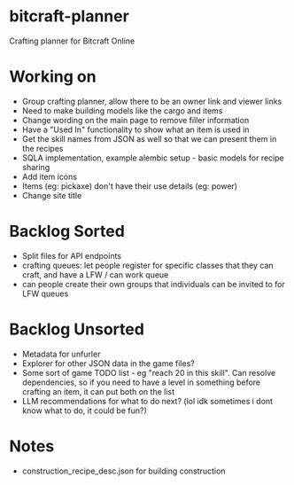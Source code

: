 # bitcraft-planner
Crafting planner for Bitcraft Online

# Working on
- Group crafting planner, allow there to be an owner link and viewer links
- Need to make building models like the cargo and items
- Change wording on the main page to remove filler information
- Have a "Used In" functionality to show what an item is used in
- Get the skill names from JSON as well so that we can present them in the recipes
- SQLA implementation, example alembic setup - basic models for recipe sharing
- Add item icons
- Items (eg: pickaxe) don't have their use details (eg: power)
- Change site title

# Backlog Sorted
- Split files for API endpoints
- crafting queues: let people register for specific classes that they can craft, and have a LFW / can work queue
- can people create their own groups that individuals can be invited to for LFW queues

# Backlog Unsorted
- Metadata for unfurler
- Explorer for other JSON data in the game files?
- Some sort of game TODO list - eg "reach 20 in this skill". Can resolve dependencies, so if you need to have a level in something before crafting an item, it can put both on the list
- LLM recommendations for what to do next? (lol idk sometimes i dont know what to do, it could be fun?)

# Notes
- construction_recipe_desc.json for building construction